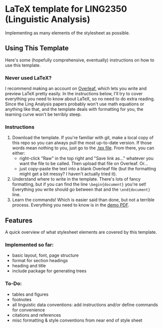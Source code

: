 # LaTeX template for LING2350 (Linguistic Analysis)
Implementing as many elements of the stylesheet as possible.

## Using This Template
Here's some (hopefully comprehensive, eventually) instructions on how to use this template.
### Never used LaTeX?
I recommend making an account on [Overleaf](https://www.overleaf.com), which lets you write and preview LaTeX pretty easily. In the instructions below, I'll try to cover everything you need to know about LaTeX, so no need to do extra reading. Since the Ling Analysis papers probably won't use math equations or anything like that, and the template deals with formatting for you, the learning curve won't be terribly steep.
### Instructions
1. Download the template. If you're familiar with git, make a local copy of this repo so you can always pull the most up-to-date version. If those words mean nothing to you, just go to the [.tex file](https://github.com/trholdridge/ling-style-template/blob/main/ling_analysis_template.tex). From there, you can either:
    * right-click "Raw" in the top right and "Save link as..." whatever you want the file to be called. Then upload that file on Overleaf. Or...
    * just copy-paste the text into a blank Overleaf file (but the formatting might get a bit messy? I haven't actually tried it).
2. Understand where to write in the template. There's lots of fancy formatting, but if you can find the line `\begin{document}` you're set! Everything you write should go between that and the `\end{document}` line.
3. Learn the commands! Which is easier said than done, but not a terrible process. Everything you need to know is in the [demo PDF](https://github.com/trholdridge/ling-style-template/blob/main/ling-analysis-demo.pdf).

## Features
A quick overview of what stylesheet elements are covered by this template.
### Implemented so far:
- basic layout, font, page structure
- format for section headings
- heading and title
- include package for generating trees
### To-Do:
- tables and figures
- footnotes
- all linguistic data conventions: add instructions and/or define commands for convenience
- citations and references
- misc formatting & style conventions from near end of style sheet
